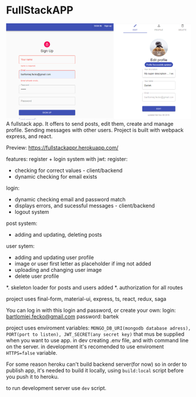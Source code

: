 # FullStackAPP
![Images](https://github.com/bartek-fecko/fullstackapp/blob/master/fulstackapp.png)
A fullstack app. It offers to send posts, edit them, create and manage profile. Sending messages with other users. Project is built with webpack express, and react. 

Preview: https://fullstackappr.herokuapp.com/

features:
register + login system with jwt: 
register: 
   - checking for correct values - client/backend
   - dynamic checking for email exists 

login:
   - dynamic checking email and password match
   - displays errors, and sucessful messages - client/backend
   - logout system

post system:
   - adding and updating, deleting posts

user sytem:
   - adding and updating user profile
   - image or user first letter as placeholder if img not added
   - uploading and changing user image
   - delete user profile


 *. skeleton loader for posts and users added
 *. authorization for all routes


project uses final-form, material-ui, express, ts, react, redux, saga


You can log in with this login and password, or create your own:
login: bartlomiej.fecko@gmail.com password: bartek



project uses enviroment variables:
`MONGO_DB_URI(mongodb database adress), PORT(port to listen), JWT_SECRET(any secret key)`
that mus be supplied when you want to use app.
in dev creating .env file, and with command line on the server.
in development it's recomended to use enviroment `HTTPS=false` variable.

For some reason heroku can't build backend server(for now) so in order to publish app, it's needed to build it locally, using  `build:local` script before you push it to heroku.

to run development server use `dev` script.
